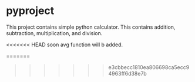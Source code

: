 # pyproject
This project contains simple python calculator.
This contains addition, subtraction, multiplication, and division.

<<<<<<< HEAD
soon avg function will b added.

=======
>>>>>>> e3cbbecc1810ea806698ca5ecc94963ff6d38e7b
